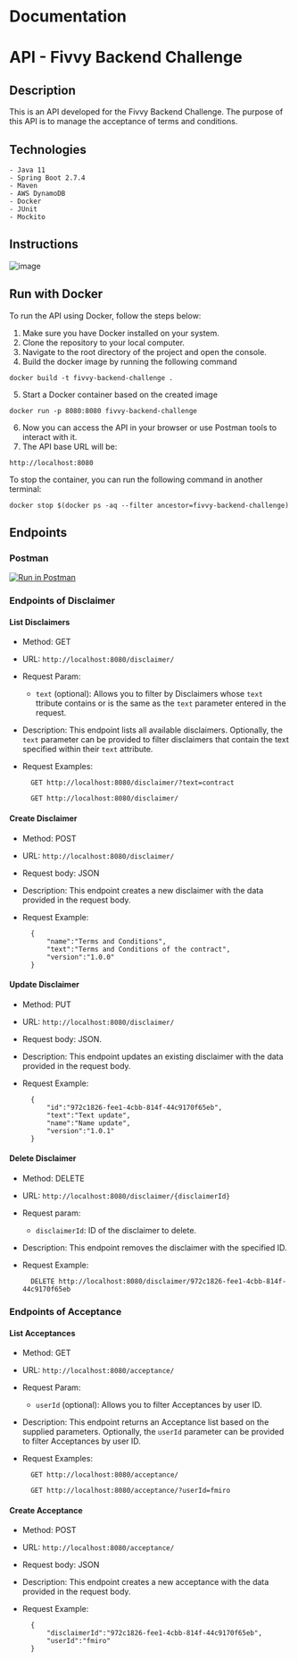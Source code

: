 # Documentation 
# API - Fivvy Backend Challenge

## Description
This is an API developed for the Fivvy Backend Challenge. The purpose of this API is to manage the acceptance of terms and conditions.

## Technologies
    - Java 11
    - Spring Boot 2.7.4
    - Maven
    - AWS DynamoDB
    - Docker
    - JUnit
    - Mockito

## Instructions
![image](https://github.com/francomiro/Fivvy-Backend-Challenge/assets/38414853/1b03bba0-084c-4fd0-b744-00ceedab611b)

## Run with Docker
To run the API using Docker, follow the steps below:

   1. Make sure you have Docker installed on your system.
   2. Clone the repository to your local computer.
   3. Navigate to the root directory of the project and open the console.
   4. Build the docker image by running the following command
    
    docker build -t fivvy-backend-challenge .
    
   5. Start a Docker container based on the created image
   
    docker run -p 8080:8080 fivvy-backend-challenge
   
   6. Now you can access the API in your browser or use Postman tools to interact with it.
   7. The API base URL will be:
        
    http://localhost:8080
    
    
   To stop the container, you can run the following command in another terminal:
    
    docker stop $(docker ps -aq --filter ancestor=fivvy-backend-challenge)

## Endpoints
### Postman
[![Run in Postman](https://run.pstmn.io/button.svg)](https://app.getpostman.com/run-collection/21855960-3ffda50c-a170-4229-8e3e-dd26deb82d34?action=collection%2Ffork&collection-url=entityId%3D21855960-3ffda50c-a170-4229-8e3e-dd26deb82d34%26entityType%3Dcollection%26workspaceId%3D0614edc3-8799-45d9-8005-77b2f32c3f7b)

### Endpoints of Disclaimer
#### List Disclaimers

- Method: GET
- URL: `http://localhost:8080/disclaimer/`
- Request Param:
  - `text` (optional): Allows you to filter by Disclaimers whose `text` ttribute contains or is the same as the `text` parameter entered in the request.
- Description: This endpoint lists all available disclaimers. Optionally, the `text` parameter can be provided to filter disclaimers that contain the text specified within their `text` attribute.
- Request Examples:
        
        GET http://localhost:8080/disclaimer/?text=contract
        
        GET http://localhost:8080/disclaimer/
 
 #### Create Disclaimer

- Method: POST
- URL: `http://localhost:8080/disclaimer/`
- Request body: JSON
- Description: This endpoint creates a new disclaimer with the data provided in the request body.
- Request Example:

        {
            "name":"Terms and Conditions",
            "text":"Terms and Conditions of the contract",
            "version":"1.0.0"
        }

#### Update Disclaimer

- Method: PUT
- URL: `http://localhost:8080/disclaimer/`
- Request body: JSON.
- Description: This endpoint updates an existing disclaimer with the data provided in the request body.
- Request Example:

        {
            "id":"972c1826-fee1-4cbb-814f-44c9170f65eb",
            "text":"Text update",
            "name":"Name update",
            "version":"1.0.1"
        }

#### Delete Disclaimer

- Method: DELETE
- URL: `http://localhost:8080/disclaimer/{disclaimerId}`
- Request param:
    - `disclaimerId`: ID of the disclaimer to delete.
- Description: This endpoint removes the disclaimer with the specified ID.
- Request Example:

        DELETE http://localhost:8080/disclaimer/972c1826-fee1-4cbb-814f-44c9170f65eb


### Endpoints of Acceptance
#### List Acceptances

- Method: GET
- URL: `http://localhost:8080/acceptance/`
- Request Param:
  - `userId` (optional): Allows you to filter Acceptances by user ID.
- Description: This endpoint returns an Acceptance list based on the supplied parameters. Optionally, the `userId` parameter can be provided to filter Acceptances  by user ID.
- Request Examples:
        
        GET http://localhost:8080/acceptance/

        GET http://localhost:8080/acceptance/?userId=fmiro

 #### Create Acceptance

- Method: POST
- URL: `http://localhost:8080/acceptance/`
- Request body: JSON
- Description: This endpoint creates a new acceptance with the data provided in the request body.
- Request Example:

        {
            "disclaimerId":"972c1826-fee1-4cbb-814f-44c9170f65eb",
            "userId":"fmiro"
        }


